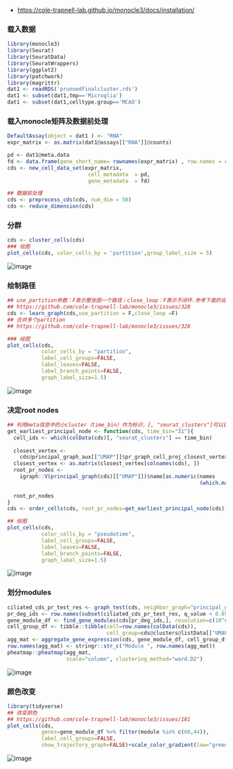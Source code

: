 - https://cole-trapnell-lab.github.io/monocle3/docs/installation/
### 载入数据
```r
library(monocle3)
library(Seurat)
library(SeuratData)
library(SeuratWrappers)
library(ggplot2)
library(patchwork)
library(magrittr)
dat1 <- readRDS('prunnedfinalcluster.rds')
dat1 <- subset(dat1,tmp=='Microglia')
dat1 <- subset(dat1,celltype.group=='MCAO')
```
### 载入monocle矩阵及数据前处理
```r
DefaultAssay(object = dat1 ) <- "RNA"
expr_matrix <- as.matrix(dat1@assays[["RNA"]]@counts)

pd <- dat1@meta.data
fd <- data.frame(gene_short_name= rownames(expr_matrix) , row.names = rownames(expr_matrix))
cds <- new_cell_data_set(expr_matrix, 
                          cell_metadata  = pd, 
                          gene_metadata  = fd)

## 数据前处理
cds <- preprocess_cds(cds, num_dim = 50)
cds <- reduce_dimension(cds)
```
### 分群
```r
cds <- cluster_cells(cds)
### 绘图
plot_cells(cds, color_cells_by = 'partition',group_label_size = 5)
```
![image](https://user-images.githubusercontent.com/41554601/202502404-4300d985-891e-43f6-8daa-50adcb630af6.png)


### 绘制路径
```r
## use_partition参数：F表示整张图一个路径；close_loop：F表示不闭环.参考下面的说明
## https://github.com/cole-trapnell-lab/monocle3/issues/328
cds <- learn_graph(cds,use_partition = F,close_loop =F)
## 合并多个partition
## https://github.com/cole-trapnell-lab/monocle3/issues/328

### 绘图
plot_cells(cds,
           color_cells_by = "partition",
           label_cell_groups=FALSE,
           label_leaves=FALSE,
           label_branch_points=FALSE,
           graph_label_size=1.5)
```
![image](https://user-images.githubusercontent.com/41554601/202502445-fc2fc2d3-ab7a-4214-b8b5-fa4af3999ba2.png)

### 决定root nodes
```r
## 利用meta信息中的小cluster（time_bin）作为标识，[, "seurat_clusters"]可以目标信息
get_earliest_principal_node <- function(cds, time_bin="31"){
  cell_ids <- which(colData(cds)[, "seurat_clusters"] == time_bin)
  
  closest_vertex <-
    cds@principal_graph_aux[["UMAP"]]$pr_graph_cell_proj_closest_vertex
  closest_vertex <- as.matrix(closest_vertex[colnames(cds), ])
  root_pr_nodes <-
    igraph::V(principal_graph(cds)[["UMAP"]])$name[as.numeric(names
                                                              (which.max(table(closest_vertex[cell_ids,]))))]
  
  root_pr_nodes
}
cds <- order_cells(cds, root_pr_nodes=get_earliest_principal_node(cds))

## 绘图
plot_cells(cds,
           color_cells_by = "pseudotime",
           label_cell_groups=FALSE,
           label_leaves=FALSE,
           label_branch_points=FALSE,
           graph_label_size=1.5)
```
![image](https://user-images.githubusercontent.com/41554601/202502546-a2af039a-57eb-4fdb-9859-6eb4c241841b.png)

### 划分modules
```r
ciliated_cds_pr_test_res <- graph_test(cds, neighbor_graph="principal_graph", cores=8)
pr_deg_ids <- row.names(subset(ciliated_cds_pr_test_res, q_value < 0.05))
gene_module_df <- find_gene_modules(cds[pr_deg_ids,], resolution=c(10^seq(-6,-1)))
cell_group_df <- tibble::tibble(cell=row.names(colData(cds)), 
                                cell_group=cds@clusters@listData[["UMAP"]][["clusters"]])
agg_mat <- aggregate_gene_expression(cds, gene_module_df, cell_group_df)
row.names(agg_mat) <- stringr::str_c("Module ", row.names(agg_mat))
pheatmap::pheatmap(agg_mat,
                   scale="column", clustering_method="ward.D2")
```
![image](https://user-images.githubusercontent.com/41554601/202597203-b1135bc5-48c2-4f7c-ba79-42ebd1a655e8.png)

### 颜色改变
```r
library(tidyverse)
## 改变颜色
## https://github.com/cole-trapnell-lab/monocle3/issues/181
plot_cells(cds,
           genes=gene_module_df %>% filter(module %in% c(60,44)),
           label_cell_groups=FALSE,
           show_trajectory_graph=FALSE)+scale_color_gradient(low="green", high="red")
```
![image](https://user-images.githubusercontent.com/41554601/202597190-76e34a57-8540-4441-a2b2-a0a10efcc2ce.png)

